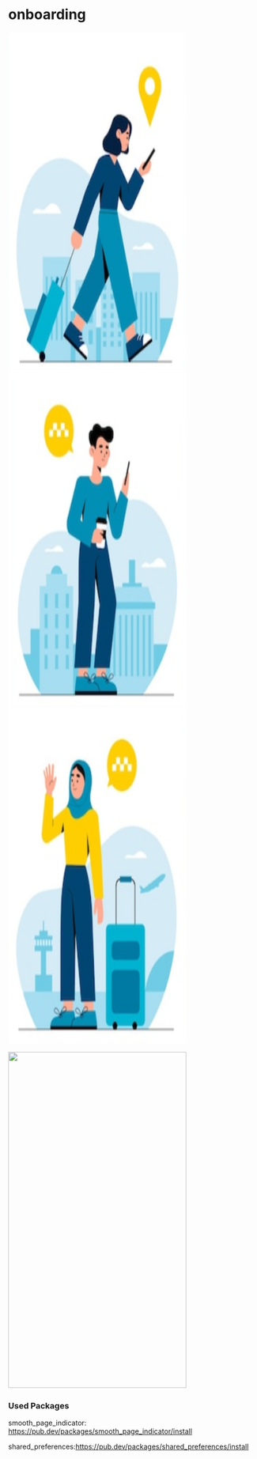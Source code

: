 # onboarding

<img src='assets/1.png' width="360" height="680"/><img src='assets/2.png' width="360" height="680"/><img src='assets/3.png' width="360" height="680"/>

<img src='ss/1.gif' width="360" height="680"/>

 
### Used Packages
smooth_page_indicator: https://pub.dev/packages/smooth_page_indicator/install

shared_preferences:https://pub.dev/packages/shared_preferences/install
